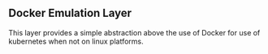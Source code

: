 ## Docker Emulation Layer

This layer provides a simple abstraction above the use of Docker for use of kubernetes when not on linux platforms.